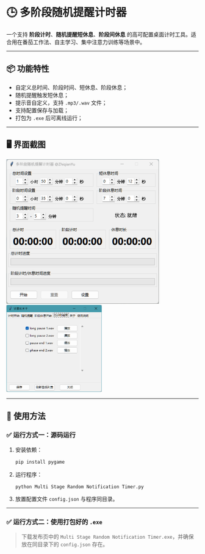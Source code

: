 # 🕒 多阶段随机提醒计时器

一个支持 **阶段计时**、**随机提醒短休息**、**阶段间休息** 的高可配置桌面计时工具。适合用在番茄工作法、自主学习、集中注意力训练等场景中。

---

## 📦 功能特性

- 自定义总时间、阶段时间、短休息、阶段休息；
- 随机提醒触发短休息；
- 提示音自定义，支持 `.mp3/.wav` 文件；
- 支持配置保存与加载；
- 打包为 `.exe` 后可离线运行；

---

## 🖥️ 界面截图

<img src="images/pic1.png" alt="软件界面" width="400"/>
<img src="images/pic2.png" alt="提示音设置" width="250"/>

---

## 🧪 使用方法

### ✅ 运行方式一：源码运行

1. 安装依赖：
    ```bash
    pip install pygame
    ```
2. 运行程序：
    ```bash
    python Multi Stage Random Notification Timer.py
    ```
3. 放置配置文件 `config.json` 与程序同目录。

---

### ✅ 运行方式二：使用打包好的 `.exe`

> 下载发布页中的 `Multi Stage Random Notification Timer.exe`，并确保放在同目录下的 `config.json` 存在。
